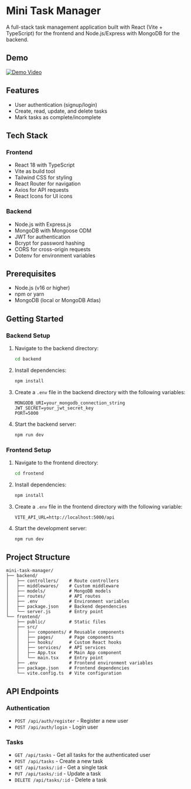 # Mini Task Manager

A full-stack task management application built with React (Vite + TypeScript) for the frontend and Node.js/Express with MongoDB for the backend.

## Demo

[![Demo Video](https://img.youtube.com/vi/_g5t3iRl8x4/0.jpg)](https://youtu.be/_g5t3iRl8x4)

## Features

- User authentication (signup/login)
- Create, read, update, and delete tasks
- Mark tasks as complete/incomplete

## Tech Stack

### Frontend
- React 18 with TypeScript
- Vite as build tool
- Tailwind CSS for styling
- React Router for navigation
- Axios for API requests
- React Icons for UI icons

### Backend
- Node.js with Express.js
- MongoDB with Mongoose ODM
- JWT for authentication
- Bcrypt for password hashing
- CORS for cross-origin requests
- Dotenv for environment variables

## Prerequisites

- Node.js (v16 or higher)
- npm or yarn
- MongoDB (local or MongoDB Atlas)

## Getting Started

### Backend Setup

1. Navigate to the backend directory:
   ```bash
   cd backend
   ```

2. Install dependencies:
   ```bash
   npm install
   ```

3. Create a `.env` file in the backend directory with the following variables:
   ```
   MONGODB_URI=your_mongodb_connection_string
   JWT_SECRET=your_jwt_secret_key
   PORT=5000
   ```

4. Start the backend server:
   ```bash
   npm run dev
   ```

### Frontend Setup

1. Navigate to the frontend directory:
   ```bash
   cd frontend
   ```

2. Install dependencies:
   ```bash
   npm install
   ```

3. Create a `.env` file in the frontend directory with the following variable:
   ```
   VITE_API_URL=http://localhost:5000/api
   ```

4. Start the development server:
   ```bash
   npm run dev
   ```

## Project Structure

```
mini-task-manager/
├── backend/
│   ├── controllers/    # Route controllers
│   ├── middlewares/    # Custom middleware
│   ├── models/         # MongoDB models
│   ├── routes/         # API routes
│   ├── .env            # Environment variables
│   ├── package.json    # Backend dependencies
│   └── server.js       # Entry point
└── frontend/
    ├── public/         # Static files
    ├── src/
    │   ├── components/ # Reusable components
    │   ├── pages/      # Page components
    │   ├── hooks/      # Custom React hooks
    │   ├── services/   # API services
    │   ├── App.tsx     # Main App component
    │   └── main.tsx    # Entry point
    ├── .env            # Frontend environment variables
    ├── package.json    # Frontend dependencies
    └── vite.config.ts  # Vite configuration
```

## API Endpoints

### Authentication
- `POST /api/auth/register` - Register a new user
- `POST /api/auth/login` - Login user

### Tasks
- `GET /api/tasks` - Get all tasks for the authenticated user
- `POST /api/tasks` - Create a new task
- `GET /api/tasks/:id` - Get a single task
- `PUT /api/tasks/:id` - Update a task
- `DELETE /api/tasks/:id` - Delete a task

